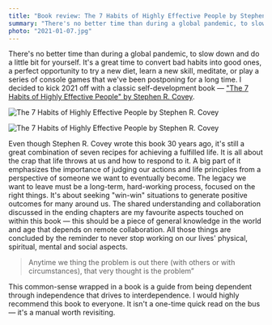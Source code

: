```yaml
---
title: "Book review: The 7 Habits of Highly Effective People by Stephen R. Covey"
summary: "There's no better time than during a global pandemic, to slow down and do a little bit for yourself. It's a great time to convert bad habits into good ones, a perfect opportunity to try a new diet, learn a new skill, meditate, or play a series of console games that we've been postponing for a long time. I decided to kick 2021 off with a classic self-development book."
photo: "2021-01-07.jpg"
---
```

There's no better time than during a global pandemic, to slow down and do a little bit for yourself. It's a great time to convert bad habits into good ones, a perfect opportunity to try a new diet, learn a new skill, meditate, or play a series of console games that we've been postponing for a long time. I decided to kick 2021 off with a classic self-development book — ["The 7 Habits of Highly Effective People" by Stephen R. Covey](https://www.goodreads.com/book/show/36072.The_7_Habits_of_Highly_Effective_People).

![The 7 Habits of Highly Effective People by Stephen R. Covey](/photos/2021-01-07-1.jpg)

![The 7 Habits of Highly Effective People by Stephen R. Covey](/photos/2021-01-07-2.jpg)

Even though Stephen R. Covey wrote this book 30 years ago, it's still a great combination of seven recipes for achieving a fulfilled life. It is all about the crap that life throws at us and how to respond to it. A big part of it emphasizes the importance of judging our actions and life principles from a perspective of someone we want to eventually become. The legacy we want to leave must be a long-term, hard-working process, focused on the right things. It's about seeking "win-win" situations to generate positive outcomes for many around us. The shared understanding and collaboration discussed in the ending chapters are my favourite aspects touched on within this book — this should be a piece of general knowledge in the world and age that depends on remote collaboration. All those things are concluded by the reminder to never stop working on our lives' physical, spiritual, mental and social aspects.

> Anytime we thing the problem is out there (with others or with circumstances), that very thought is the problem”

This common-sense wrapped in a book is a guide from being dependent through independence that drives to interdependence. I would highly recommend this book to everyone. It isn't a one-time quick read on the bus — it's a manual worth revisiting.

